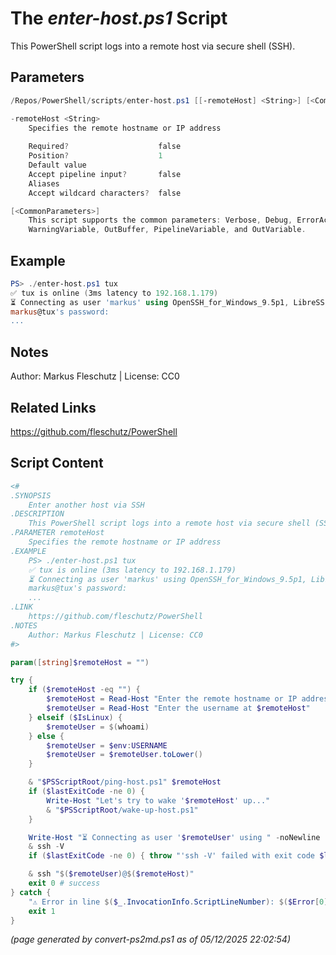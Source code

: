 The *enter-host.ps1* Script
===========================

This PowerShell script logs into a remote host via secure shell (SSH).

Parameters
----------
```powershell
/Repos/PowerShell/scripts/enter-host.ps1 [[-remoteHost] <String>] [<CommonParameters>]

-remoteHost <String>
    Specifies the remote hostname or IP address
    
    Required?                    false
    Position?                    1
    Default value                
    Accept pipeline input?       false
    Aliases                      
    Accept wildcard characters?  false

[<CommonParameters>]
    This script supports the common parameters: Verbose, Debug, ErrorAction, ErrorVariable, WarningAction, 
    WarningVariable, OutBuffer, PipelineVariable, and OutVariable.
```

Example
-------
```powershell
PS> ./enter-host.ps1 tux
✅ tux is online (3ms latency to 192.168.1.179)
⏳ Connecting as user 'markus' using OpenSSH_for_Windows_9.5p1, LibreSSL 3.8.2
markus@tux's password:
...

```

Notes
-----
Author: Markus Fleschutz | License: CC0

Related Links
-------------
https://github.com/fleschutz/PowerShell

Script Content
--------------
```powershell
<#
.SYNOPSIS
	Enter another host via SSH
.DESCRIPTION
	This PowerShell script logs into a remote host via secure shell (SSH).
.PARAMETER remoteHost
	Specifies the remote hostname or IP address
.EXAMPLE
	PS> ./enter-host.ps1 tux
	✅ tux is online (3ms latency to 192.168.1.179)
	⏳ Connecting as user 'markus' using OpenSSH_for_Windows_9.5p1, LibreSSL 3.8.2
	markus@tux's password:
	...
.LINK
	https://github.com/fleschutz/PowerShell
.NOTES
	Author: Markus Fleschutz | License: CC0
#>

param([string]$remoteHost = "")

try {
	if ($remoteHost -eq "") {
		$remoteHost = Read-Host "Enter the remote hostname or IP address"
		$remoteUser = Read-Host "Enter the username at $remoteHost"
	} elseif ($IsLinux) {
		$remoteUser = $(whoami)
	} else {
		$remoteUser = $env:USERNAME
		$remoteUser = $remoteUser.toLower()
	}

	& "$PSScriptRoot/ping-host.ps1" $remoteHost
	if ($lastExitCode -ne 0) {
		Write-Host "Let's try to wake '$remoteHost' up..."
		& "$PSScriptRoot/wake-up-host.ps1" 
	}

	Write-Host "⏳ Connecting as user '$remoteUser' using " -noNewline
	& ssh -V
	if ($lastExitCode -ne 0) { throw "'ssh -V' failed with exit code $lastExitCode" }

	& ssh "$($remoteUser)@$($remoteHost)"
	exit 0 # success
} catch {
	"⚠️ Error in line $($_.InvocationInfo.ScriptLineNumber): $($Error[0])"
	exit 1
}
```

*(page generated by convert-ps2md.ps1 as of 05/12/2025 22:02:54)*
